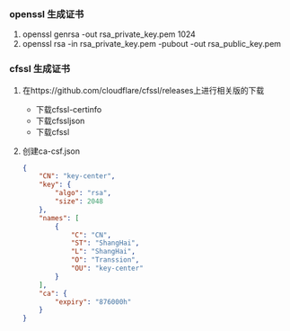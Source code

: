 ### openssl 生成证书
1. openssl genrsa -out rsa_private_key.pem 1024
2. openssl rsa -in rsa_private_key.pem -pubout -out rsa_public_key.pem


### cfssl 生成证书


1. 在https://github.com/cloudflare/cfssl/releases上进行相关版的下载

    - 下载cfssl-certinfo
    - 下载cfssljson
    - 下载cfssl
    
2. 创建ca-csf.json
    ```json
    {
        "CN": "key-center",
        "key": {
            "algo": "rsa",
            "size": 2048
        },
        "names": [
            {
                "C": "CN",
                "ST": "ShangHai",
                "L": "ShangHai",
                "O": "Transsion",
                "OU": "key-center"
            }
        ],
        "ca": {
            "expiry": "876000h"
        }
    }
```
    
